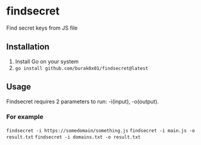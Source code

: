 # findsecret
Find secret keys from JS file

## Installation
1. Install Go on your system
2. `go install github.com/burak0x01/findsecret@latest`

## Usage
Findsecret requires 2 parameters to run: -i(input), -o(output).

### For example 
`findsecret -i https://somedomain/something.js`
`findsecret -i main.js -o result.txt`
`findsecret -i domains.txt -o result.txt`

